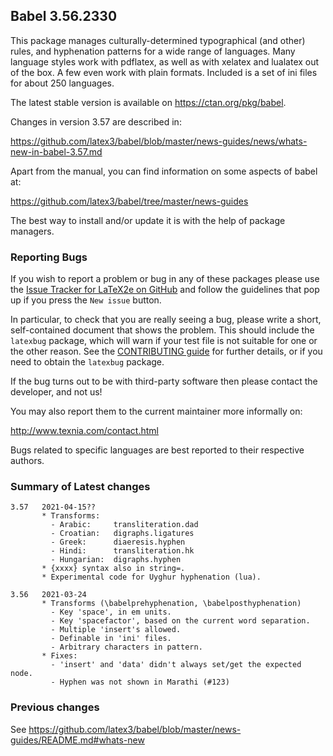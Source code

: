## Babel 3.56.2330

This package manages culturally-determined typographical (and other)
rules, and hyphenation patterns for a wide range of languages. Many
language styles work with pdflatex, as well as with xelatex and
lualatex out of the box. A few even work with plain formats. Included
is a set of ini files for about 250 languages.

The latest stable version is available on <https://ctan.org/pkg/babel>.

Changes in version 3.57 are described in:

https://github.com/latex3/babel/blob/master/news-guides/news/whats-new-in-babel-3.57.md

Apart from the manual, you can find information on some aspects of babel at:

https://github.com/latex3/babel/tree/master/news-guides

The best way to install and/or update it is with the help of package
managers.

### Reporting Bugs

If you wish to report a problem or bug in any of these packages please
use the
[Issue Tracker for LaTeX2e on GitHub](https://github.com/latex3/babel/issues)
and follow the guidelines that pop up if you press the `New issue`
button.

In particular, to check that you are really seeing a bug, please write
a short, self-contained document that shows the problem. This should
include the `latexbug` package, which will warn if your test file is
not suitable for one or the other reason. See the
[CONTRIBUTING guide](https://github.com/latex3/latex2e/blob/master/CONTRIBUTING.md)
for further details, or if you need to obtain the `latexbug` package.

If the bug turns out to be with third-party software then please
contact the developer, and not us!

You may also report them to the current maintainer more informally on:

   http://www.texnia.com/contact.html

Bugs related to specific languages are best reported to their
respective authors.

### Summary of Latest changes
```
3.57   2021-04-15??
       * Transforms:
         - Arabic:     transliteration.dad
         - Croatian:   digraphs.ligatures
         - Greek:      diaeresis.hyphen
         - Hindi:      transliteration.hk
         - Hungarian:  digraphs.hyphen
       * {xxxx} syntax also in string=.
       * Experimental code for Uyghur hyphenation (lua).
         
3.56   2021-03-24
       * Transforms (\babelprehyphenation, \babelposthyphenation)
         - Key 'space', in em units.
         - Key 'spacefactor', based on the current word separation.
         - Multiple 'insert's allowed.
         - Definable in 'ini' files.
         - Arbitrary characters in pattern.
       * Fixes:
         - 'insert' and 'data' didn't always set/get the expected node.
         - Hyphen was not shown in Marathi (#123)
```

### Previous changes

See https://github.com/latex3/babel/blob/master/news-guides/README.md#whats-new

